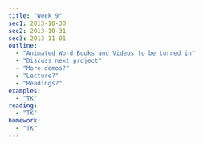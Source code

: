 ```yaml
---
title: "Week 9"
sec1: 2013-10-30
sec2: 2013-10-31
sec3: 2013-11-01
outline:
  - "Animated Word Books and Videos to be turned in"
  - "Discuss next project"
  - "More demos?"
  - "Lecture?"
  - "Readings?"
examples:
  - "TK"
reading: 
  - "TK"
homework:
  - "TK"
---
```


